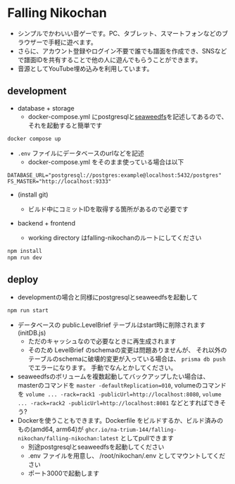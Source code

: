 # Falling Nikochan

* シンプルでかわいい音ゲーです。PC、タブレット、スマートフォンなどのブラウザーで手軽に遊べます。
* さらに、アカウント登録やログイン不要で誰でも譜面を作成でき、SNSなどで譜面IDを共有することで他の人に遊んでもらうことができます。
* 音源としてYouTube埋め込みを利用しています。

## development

* database + storage
    * docker-compose.yml にpostgresqlと[seaweedfs](https://github.com/seaweedfs/seaweedfs)を記述してあるので、それを起動すると簡単です
```sh
docker compose up
```

* `.env` ファイルにデータベースのurlなどを記述
    * docker-compose.yml をそのまま使っている場合は以下
```
DATABASE_URL="postgresql://postgres:example@localhost:5432/postgres"
FS_MASTER="http://localhost:9333"
```

* (install git)
    * ビルド中にコミットIDを取得する箇所があるので必要です

* backend + frontend
    * working directory はfalling-nikochanのルートにしてください
```sh
npm install
npm run dev
```

## deploy

* developmentの場合と同様にpostgresqlとseaweedfsを起動して
```sh
npm run start
```

* データベースの public.LevelBrief テーブルはstart時に削除されます (initDB.js)
    * ただのキャッシュなので必要なときに再生成されます
    * そのため LevelBrief のschemaの変更は問題ありませんが、
    それ以外のテーブルのschemaに破壊的変更が入っている場合は、 `prisma db push` でエラーになります。
    手動でなんとかしてください。
* seaweedfsのボリュームを複数起動してバックアップしたい場合は、
masterのコマンドを `master -defaultReplication=010`,
volumeのコマンドを `volume ... -rack=rack1 -publicUrl=http://localhost:8080`,
`volume ... -rack=rack2 -publicUrl=http://localhost:8081`
などとすればできそう?
* Dockerを使うこともできます。Dockerfile をビルドするか、ビルド済みのもの(amd64, arm64)が `ghcr.io/na-trium-144/falling-nikochan/falling-nikochan:latest` としてpullできます
    * 別途postgresqlとseaweedfsを起動してください
    * .env ファイルを用意し、 /root/nikochan/.env としてマウントしてください
    * ポート3000で起動します
